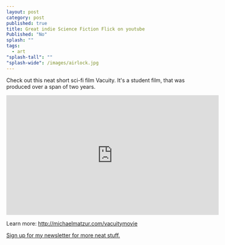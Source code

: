 ```yaml
---
layout: post
category: post
published: true
title: Great indie Science Fiction Flick on youtube
Published: "No"
splash: ""
tags: 
  - art
"splash-tall": ""
"splash-wide": /images/airlock.jpg
---
```



Check out this neat short sci-fi film Vacuity. It's a student film, that was produced over a span of two years. 

<iframe width="560" height="315" src="https://www.youtube.com/embed/VDbm4hpVs58" frameborder="0" allowfullscreen></iframe>

Learn more: <http://michaelmatzur.com/vacuitymovie>

[Sign up for my newsletter for more neat stuff.](http://tinyletter.com/ajroach42)

